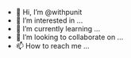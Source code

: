 - 👋 Hi, I’m @withpunit
- 👀 I’m interested in ...
- 🌱 I’m currently learning ...
- 💞️ I’m looking to collaborate on ...
- 📫 How to reach me ...

<!---
withpunit/withpunit is a ✨ special ✨ repository because its `README.md` (this file) appears on your GitHub profile.
You can click the Preview link to take a look at your changes.
--->
